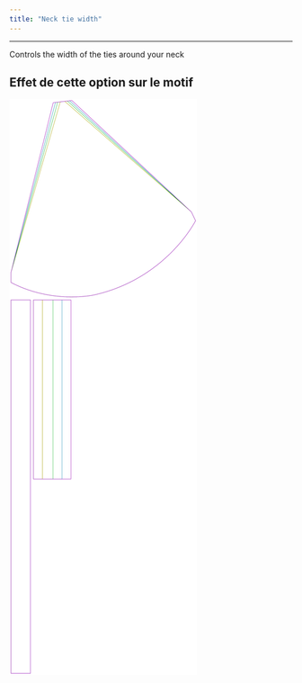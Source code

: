 ```yaml
---
title: "Neck tie width"
---
```


---

Controls the width of the ties around your neck

## Effet de cette option sur le motif

![Cette image montre l'effet de cette option en superposant plusieurs variantes qui ont une valeur différente pour cette option](bee_necktiewidth_sample.svg "Effet de cette option sur le motif")
